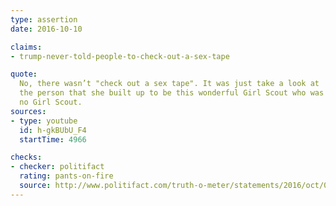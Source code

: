 ```yaml
---
type: assertion
date: 2016-10-10

claims:
- trump-never-told-people-to-check-out-a-sex-tape

quote:
  No, there wasn’t "check out a sex tape". It was just take a look at
  the person that she built up to be this wonderful Girl Scout who was
  no Girl Scout.
sources:
- type: youtube
  id: h-gkBUbU_F4
  startTime: 4966

checks:
- checker: politifact
  rating: pants-on-fire
  source: http://www.politifact.com/truth-o-meter/statements/2016/oct/09/donald-trump/trump-early-morning-sex-tape-tweet/
---
```

